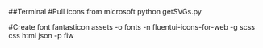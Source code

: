 ##Terminal
#Pull icons from microsoft
python getSVGs.py

#Create font
fantasticon assets -o fonts -n fluentui-icons-for-web -g scss css html json -p fiw